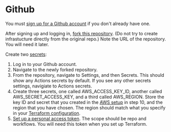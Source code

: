 # Github

You must [sign up for a Github account](https://github.com/signup) if you don't already have one.

After signing up and logging in, [fork this repository](https://docs.github.com/en/get-started/quickstart/fork-a-repo). (Do not try to create infrastucture directly from the original repo.) Note the URL of the repository. You will need it later.

Create two [secrets](https://docs.github.com/en/actions/security-guides/encrypted-secrets):

1. Log in to your Github account.
2. Navigate to the newly forked repository.
3. From the repository, navigate to Settings, and then Secrets. This should show any Actions secrets by default. If you see any other secrets settings, navigiate to Actions secrets.
4. Create three secrets, one called AWS_ACCESS_KEY_ID, another called AWS_SECRET_ACCESS_KEY, and a third called AWS_REGION. Store the key ID and secret that you created in the [AWS setup](./aws.md) in step 10, and the region that you have chosen. The region should match what you specify in your [Terraform configuration](./terraform.md).
5. [Set up a personal access token](https://docs.github.com/en/authentication/keeping-your-account-and-data-secure/creating-a-personal-access-token). The scope should be repo and workflows. You will need this token when you set up Terraform.